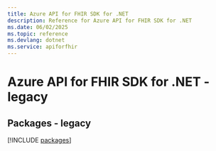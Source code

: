 ```yaml
---
title: Azure API for FHIR SDK for .NET
description: Reference for Azure API for FHIR SDK for .NET
ms.date: 06/02/2025
ms.topic: reference
ms.devlang: dotnet
ms.service: apiforfhir
---
```

# Azure API for FHIR SDK for .NET - legacy
## Packages - legacy
[!INCLUDE [packages](api-for-fhir-index.md)]